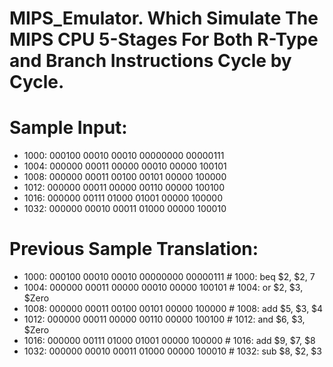 # MIPS_Emulator. Which Simulate The MIPS CPU 5-Stages For Both R-Type and Branch Instructions Cycle by Cycle.

# Sample Input:
 - 1000: 000100 00010 00010 00000000 00000111  
 - 1004: 000000 00011 00000 00010 00000 100101 
 - 1008: 000000 00011 00100 00101 00000 100000 
 - 1012: 000000 00011 00000 00110 00000 100100 
 - 1016: 000000 00111 01000 01001 00000 100000 
 - 1032: 000000 00010 00011 01000 00000 100010 
 
 
# Previous Sample Translation:
 - 1000: 000100 00010 00010 00000000 00000111  # 1000: beq $2, $2, 7
 - 1004: 000000 00011 00000 00010 00000 100101 # 1004: or $2, $3, $Zero
 - 1008: 000000 00011 00100 00101 00000 100000 # 1008: add $5, $3, $4
 - 1012: 000000 00011 00000 00110 00000 100100 # 1012: and $6, $3, $Zero
 - 1016: 000000 00111 01000 01001 00000 100000 # 1016: add $9, $7, $8
 - 1032: 000000 00010 00011 01000 00000 100010 # 1032: sub $8, $2, $3
